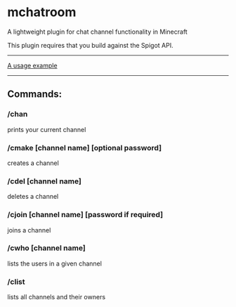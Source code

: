 # mchatroom
A lightweight plugin for chat channel functionality in Minecraft

This plugin requires that you build against the Spigot API.

---

[A usage example](https://i.imgur.com/uvaqEve.gifv)

---

## Commands:

### /chan 
prints your current channel
### /cmake [channel name] [optional password]
creates a channel
### /cdel [channel name]
deletes a channel
### /cjoin [channel name] [password if required]
joins a channel
### /cwho [channel name]
lists the users in a given channel
### /clist 
lists all channels and their owners
